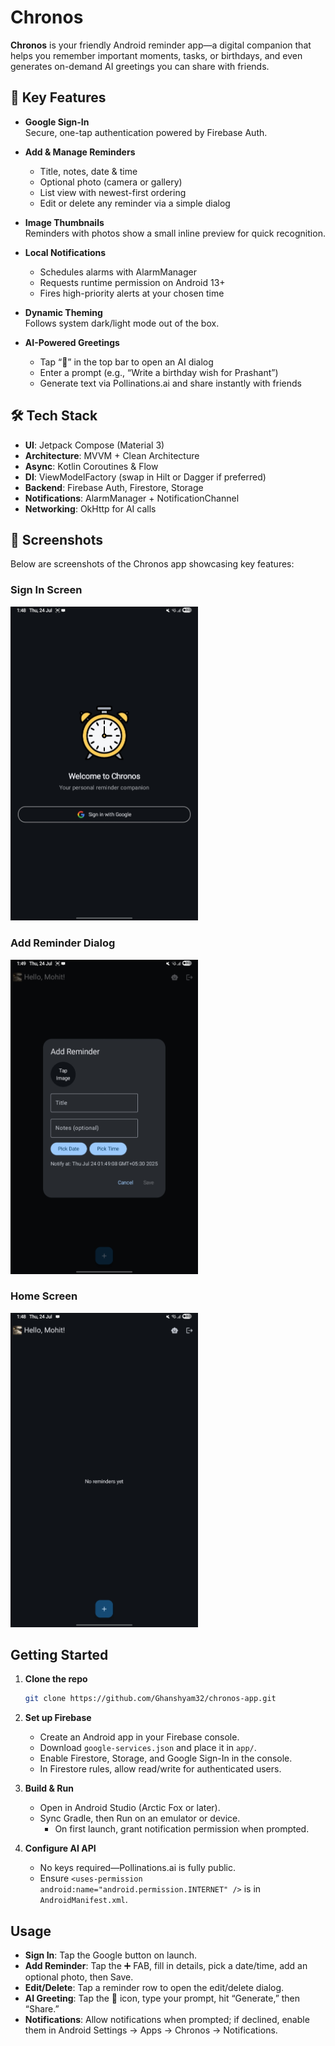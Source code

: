 # Chronos

**Chronos** is your friendly Android reminder app—a digital companion that helps you remember important moments, tasks, or birthdays, and even generates on-demand AI greetings you can share with friends.

## 🚀 Key Features

- **Google Sign-In**  
  Secure, one-tap authentication powered by Firebase Auth.

- **Add & Manage Reminders**  
  - Title, notes, date & time  
  - Optional photo (camera or gallery)  
  - List view with newest-first ordering  
  - Edit or delete any reminder via a simple dialog

- **Image Thumbnails**  
  Reminders with photos show a small inline preview for quick recognition.

- **Local Notifications**  
  - Schedules alarms with AlarmManager  
  - Requests runtime permission on Android 13+  
  - Fires high-priority alerts at your chosen time

- **Dynamic Theming**  
  Follows system dark/light mode out of the box.

- **AI-Powered Greetings**  
  - Tap “🤖” in the top bar to open an AI dialog  
  - Enter a prompt (e.g., “Write a birthday wish for Prashant”)  
  - Generate text via Pollinations.ai and share instantly with friends

## 🛠 Tech Stack

- **UI**: Jetpack Compose (Material 3)  
- **Architecture**: MVVM + Clean Architecture  
- **Async**: Kotlin Coroutines & Flow  
- **DI**: ViewModelFactory (swap in Hilt or Dagger if preferred)  
- **Backend**: Firebase Auth, Firestore, Storage  
- **Notifications**: AlarmManager + NotificationChannel  
- **Networking**: OkHttp for AI calls

## 📸 Screenshots

Below are screenshots of the Chronos app showcasing key features:

### Sign In Screen
<img src="assets/screenshots/signin_screen.jpg" width="300" />

### Add Reminder Dialog
<img src="assets/screenshots/add_reminder_dialog.jpg" width="300" />

### Home Screen
<img src="assets/screenshots/home_screen.jpg" width="300" />

##  Getting Started

1. **Clone the repo**  
   ```bash
   git clone https://github.com/Ghanshyam32/chronos-app.git
   ```

2. **Set up Firebase**  
   - Create an Android app in your Firebase console.  
   - Download `google-services.json` and place it in `app/`.  
   - Enable Firestore, Storage, and Google Sign-In in the console.  
   - In Firestore rules, allow read/write for authenticated users.

3. **Build & Run**  
   - Open in Android Studio (Arctic Fox or later).  
   - Sync Gradle, then Run on an emulator or device.  
     - On first launch, grant notification permission when prompted.

4. **Configure AI API**  
   - No keys required—Pollinations.ai is fully public.  
   - Ensure `<uses-permission android:name="android.permission.INTERNET" />` is in `AndroidManifest.xml`.

##  Usage

- **Sign In**: Tap the Google button on launch.  
- **Add Reminder**: Tap the ➕ FAB, fill in details, pick a date/time, add an optional photo, then Save.  
- **Edit/Delete**: Tap a reminder row to open the edit/delete dialog.  
- **AI Greeting**: Tap the 🤖 icon, type your prompt, hit “Generate,” then “Share.”  
- **Notifications**: Allow notifications when prompted; if declined, enable them in Android Settings → Apps → Chronos → Notifications.